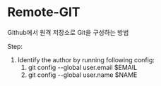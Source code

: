 # Remote-GIT
Github에서 원격 저장소로 Git을 구성하는 방법

Step:
1. Identify the author by running following config:
    1. git config --global user.email $EMAIL
    2. git config --global user.name $NAME